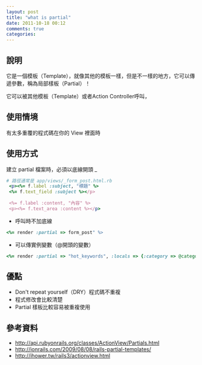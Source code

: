 ```yaml
---
layout: post
title: "what is partial"
date: 2011-10-18 00:12
comments: true
categories: 
---
```

## 說明

它是一個模板（Template），就像其他的模板一樣，但是不一樣的地方，它可以傳遞參數，稱為局部樣板（Partial）！

它可以被其他模板（Template）或者Action Controller呼叫，


## 使用情境 

有太多重覆的程式碼在你的 View 裡面時

## 使用方式

建立 partial 檔案時，必須以底線開頭 _ 

```ruby
# 路徑通常是 app/views/_form_post.html.rb
 <p><%= f.label :subject, "標題" %>
 <%= f.text_field :subject %></p>
 
 <%= f.label :content, "內容" %>
 <p><%= f.text_area :content %></p>
```

* 呼叫時不加底線

```ruby
<%= render :partial => form_post" %>
```
* 可以傳實例變數（@開頭的變數）

```ruby 
<%= render :partial => "hot_keywords", :locals => {:category => @category, :a => 1} %>
```

## 優點

* Don't repeat yourself（DRY）程式碼不重複
* 程式修改會比較清楚
* Partial 樣板比較容易被重複使用

## 參考資料

* http://api.rubyonrails.org/classes/ActionView/Partials.html
* http://ionrails.com/2009/08/08/rails-partial-templates/
* http://ihower.tw/rails3/actionview.html
